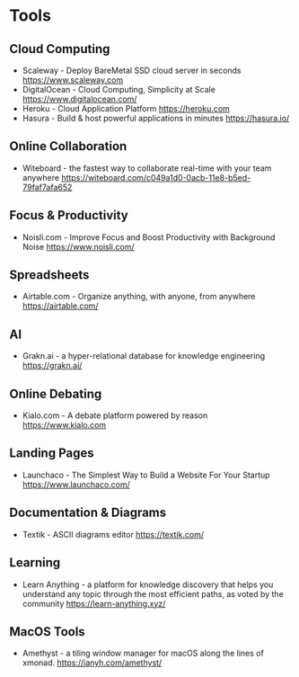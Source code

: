 # Tools

## Cloud Computing

* Scaleway - Deploy BareMetal SSD cloud server in seconds
  https://www.scaleway.com  
* DigitalOcean -  Cloud Computing, Simplicity at Scale
  https://www.digitalocean.com/
* Heroku - Cloud Application Platform
  https://heroku.com
* Hasura - Build & host powerful applications in minutes
  https://hasura.io/

## Online Collaboration

* Witeboard - the fastest way to collaborate real-time with your team anywhere
  https://witeboard.com/c049a1d0-0acb-11e8-b5ed-79faf7afa652

## Focus & Productivity

* Noisli.com - Improve Focus and Boost Productivity with Background Noise
  https://www.noisli.com/

## Spreadsheets

* Airtable.com - Organize anything, with anyone, from anywhere
  https://airtable.com/

## AI 

* Grakn.ai - a hyper-relational database for knowledge engineering
  https://grakn.ai/

## Online Debating

* Kialo.com - A debate platform powered by reason
  https://www.kialo.com

## Landing Pages

* Launchaco - The Simplest Way to Build a Website For Your Startup
  https://www.launchaco.com/
  
## Documentation & Diagrams

* Textik - ASCII diagrams editor
  https://textik.com/

## Learning

* Learn Anything - a platform for knowledge discovery that helps you understand any topic through the most efficient paths, as voted by the community
  https://learn-anything.xyz/

## MacOS Tools

* Amethyst - a tiling window manager for macOS along the lines of xmonad.
  https://ianyh.com/amethyst/

